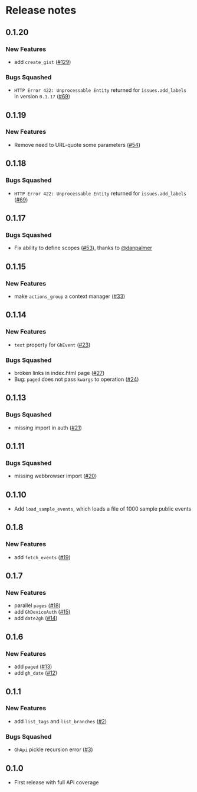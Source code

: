 # Release notes

<!-- do not remove -->

## 0.1.20

### New Features

- add `create_gist` ([#129](https://github.com/fastai/ghapi/issues/129))

### Bugs Squashed

- `HTTP Error 422: Unprocessable Entity` returned for `issues.add_labels` in version `0.1.17` ([#69](https://github.com/fastai/ghapi/issues/69))


## 0.1.19

### New Features

- Remove need to URL-quote some parameters ([#54](https://github.com/fastai/ghapi/issues/54))


## 0.1.18

### Bugs Squashed

- `HTTP Error 422: Unprocessable Entity` returned for `issues.add_labels` ([#69](https://github.com/fastai/ghapi/issues/69))


## 0.1.17


### Bugs Squashed

- Fix ability to define scopes ([#53](https://github.com/fastai/ghapi/pull/53)), thanks to [@danpalmer](https://github.com/danpalmer)


## 0.1.15

### New Features

- make `actions_group` a context manager ([#33](https://github.com/fastai/ghapi/issues/33))


## 0.1.14

### New Features

- `text` property for `GhEvent` ([#23](https://github.com/fastai/ghapi/issues/23))

### Bugs Squashed

- broken links in index.html page ([#27](https://github.com/fastai/ghapi/issues/27))
- Bug: `paged` does not pass `kwargs` to operation ([#24](https://github.com/fastai/ghapi/issues/24))


## 0.1.13


### Bugs Squashed

- missing import in auth ([#21](https://github.com/fastai/ghapi/issues/21))


## 0.1.11

### Bugs Squashed

- missing webbrowser import ([#20](https://github.com/fastai/ghapi/issues/20))


## 0.1.10

- Add `load_sample_events`, which loads a file of 1000 sample public events


## 0.1.8

### New Features

- add `fetch_events` ([#19](https://github.com/fastai/ghapi/issues/19))


## 0.1.7

### New Features

- parallel `pages` ([#18](https://github.com/fastai/ghapi/issues/18))
- add `GhDeviceAuth` ([#15](https://github.com/fastai/ghapi/issues/15))
- add `date2gh` ([#14](https://github.com/fastai/ghapi/issues/14))


## 0.1.6

### New Features

- add `paged` ([#13](https://github.com/fastai/ghapi/issues/13))
- add `gh_date` ([#12](https://github.com/fastai/ghapi/issues/12))


## 0.1.1

### New Features

- add `list_tags` and `list_branches` ([#2](https://github.com/fastai/ghapi/issues/2))

### Bugs Squashed

- `GhApi` pickle recursion error ([#3](https://github.com/fastai/ghapi/issues/3))


## 0.1.0

- First release with full API coverage

